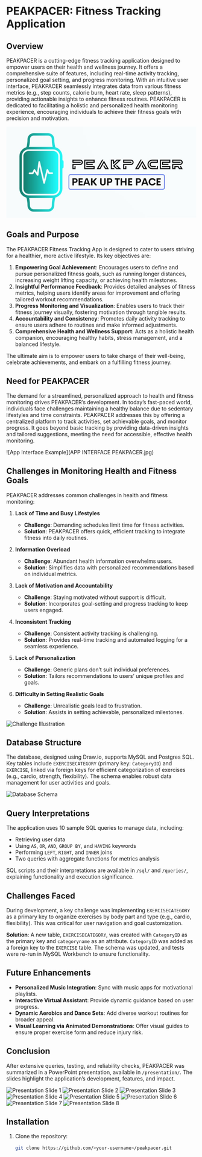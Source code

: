 # PEAKPACER: Fitness Tracking Application

## Overview
PEAKPACER is a cutting-edge fitness tracking application designed to empower users on their health and wellness journey. It offers a comprehensive suite of features, including real-time activity tracking, personalized goal setting, and progress monitoring. With an intuitive user interface, PEAKPACER seamlessly integrates data from various fitness metrics (e.g., step counts, calorie burn, heart rate, sleep patterns), providing actionable insights to enhance fitness routines. PEAKPACER is dedicated to facilitating a holistic and personalized health monitoring experience, encouraging individuals to achieve their fitness goals with precision and motivation.

![PEAKPACER Overview](PeakpacerLogo.png)

## Goals and Purpose
The PEAKPACER Fitness Tracking App is designed to cater to users striving for a healthier, more active lifestyle. Its key objectives are:

1. **Empowering Goal Achievement**: Encourages users to define and pursue personalized fitness goals, such as running longer distances, increasing weight lifting capacity, or achieving health milestones.
2. **Insightful Performance Feedback**: Provides detailed analyses of fitness metrics, helping users identify areas for improvement and offering tailored workout recommendations.
3. **Progress Monitoring and Visualization**: Enables users to track their fitness journey visually, fostering motivation through tangible results.
4. **Accountability and Consistency**: Promotes daily activity tracking to ensure users adhere to routines and make informed adjustments.
5. **Comprehensive Health and Wellness Support**: Acts as a holistic health companion, encouraging healthy habits, stress management, and a balanced lifestyle.

The ultimate aim is to empower users to take charge of their well-being, celebrate achievements, and embark on a fulfilling fitness journey.

## Need for PEAKPACER
The demand for a streamlined, personalized approach to health and fitness monitoring drives PEAKPACER’s development. In today’s fast-paced world, individuals face challenges maintaining a healthy balance due to sedentary lifestyles and time constraints. PEAKPACER addresses this by offering a centralized platform to track activities, set achievable goals, and monitor progress. It goes beyond basic tracking by providing data-driven insights and tailored suggestions, meeting the need for accessible, effective health monitoring.

![App Interface Example](APP INTERFACE PEAKPACER.jpg)

## Challenges in Monitoring Health and Fitness Goals
PEAKPACER addresses common challenges in health and fitness monitoring:

1. **Lack of Time and Busy Lifestyles**  
   - **Challenge**: Demanding schedules limit time for fitness activities.  
   - **Solution**: PEAKPACER offers quick, efficient tracking to integrate fitness into daily routines.  

2. **Information Overload**  
   - **Challenge**: Abundant health information overwhelms users.  
   - **Solution**: Simplifies data with personalized recommendations based on individual metrics.  

3. **Lack of Motivation and Accountability**  
   - **Challenge**: Staying motivated without support is difficult.  
   - **Solution**: Incorporates goal-setting and progress tracking to keep users engaged.  

4. **Inconsistent Tracking**  
   - **Challenge**: Consistent activity tracking is challenging.  
   - **Solution**: Provides real-time tracking and automated logging for a seamless experience.  

5. **Lack of Personalization**  
   - **Challenge**: Generic plans don’t suit individual preferences.  
   - **Solution**: Tailors recommendations to users’ unique profiles and goals.  

6. **Difficulty in Setting Realistic Goals**  
   - **Challenge**: Unrealistic goals lead to frustration.  
   - **Solution**: Assists in setting achievable, personalized milestones.  

![Challenge Illustration](images/image3.jpeg)

## Database Structure
The database, designed using Draw.io, supports MySQL and Postgres SQL. Key tables include `EXERCISECATEGORY` (primary key: `CategoryID`) and `EXERCISE`, linked via foreign keys for efficient categorization of exercises (e.g., cardio, strength, flexibility). The schema enables robust data management for user activities and goals.

![Database Schema](images/image2.png)

## Query Interpretations
The application uses 10 sample SQL queries to manage data, including:
- Retrieving user data
- Using `AS`, `OR`, `AND`, `GROUP BY`, and `HAVING` keywords
- Performing `LEFT`, `RIGHT`, and `INNER` joins
- Two queries with aggregate functions for metrics analysis

SQL scripts and their interpretations are available in `/sql/` and `/queries/`, explaining functionality and execution significance.

## Challenges Faced
During development, a key challenge was implementing `EXERCISECATEGORY` as a primary key to organize exercises by body part and type (e.g., cardio, flexibility). This was critical for user navigation and goal customization.  

**Solution**: A new table, `EXERCISECATEGORY`, was created with `CategoryID` as the primary key and `categoryname` as an attribute. `CategoryID` was added as a foreign key to the `EXERCISE` table. The schema was updated, and tests were re-run in MySQL Workbench to ensure functionality.

## Future Enhancements
- **Personalized Music Integration**: Sync with music apps for motivational playlists.
- **Interactive Virtual Assistant**: Provide dynamic guidance based on user progress.
- **Dynamic Aerobics and Dance Sets**: Add diverse workout routines for broader appeal.
- **Visual Learning via Animated Demonstrations**: Offer visual guides to ensure proper exercise form and reduce injury risk.

## Conclusion
After extensive queries, testing, and reliability checks, PEAKPACER was summarized in a PowerPoint presentation, available in `/presentation/`. The slides highlight the application’s development, features, and impact.

![Presentation Slide 1](images/image5.jpeg)
![Presentation Slide 2](images/image6.jpeg)
![Presentation Slide 3](images/image7.jpeg)
![Presentation Slide 4](images/image8.jpeg)
![Presentation Slide 5](images/image9.jpeg)
![Presentation Slide 6](images/image10.jpeg)
![Presentation Slide 7](images/image11.jpeg)
![Presentation Slide 8](images/image12.jpeg)

## Installation
1. Clone the repository:
   ```bash
   git clone https://github.com/<your-username>/peakpacer.git
